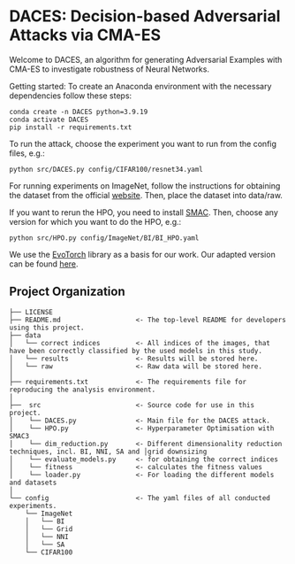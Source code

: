 DACES: Decision-based Adversarial Attacks via CMA-ES
==============================

Welcome to DACES, an algorithm for generating Adversarial Examples with CMA-ES to investigate robustness of Neural Networks. 

Getting started:
To create an Anaconda environment with the necessary dependencies follow these steps:
```
conda create -n DACES python=3.9.19
conda activate DACES
pip install -r requirements.txt
```
To run the attack, choose the experiment you want to run from the config files, e.g.:
```
python src/DACES.py config/CIFAR100/resnet34.yaml
```

For running experiments on ImageNet, follow the instructions for obtaining the dataset from the official [website](https://www.image-net.org). Then, place the dataset into data/raw.

If you want to rerun the HPO, you need to install [SMAC](https://automl.github.io/SMAC3/main/1_installation.html). Then, choose any version for which you want to do the HPO, e.g.:
```
python src/HPO.py config/ImageNet/BI/BI_HPO.yaml
```

We use the [EvoTorch](https://evotorch.ai) library as a basis for our work. Our adapted version can be found [here](https://github.com/srheduwe/DACES-with-evotorch.git).


Project Organization
------------

    ├── LICENSE
    ├── README.md                   <- The top-level README for developers using this project.
    ├── data
    │   └── correct indices         <- All indices of the images, that have been correctly classified by the used models in this study.
    │   └── results                 <- Results will be stored here.
    │   └── raw                     <- Raw data will be stored here.
    │
    ├── requirements.txt            <- The requirements file for reproducing the analysis environment.
    │
    ├──  src                        <- Source code for use in this project.
    │    └── DACES.py               <- Main file for the DACES attack.
    │    └── HPO.py                 <- Hyperparameter Optimisation with SMAC3
    │    └── dim_reduction.py       <- Different dimensionality reduction techniques, incl. BI, NNI, SA and │grid downsizing
    │    └── evaluate_models.py     <- for obtaining the correct indices
    │    └── fitness                <- calculates the fitness values
    │    └── loader.py              <- For loading the different models and datasets
    │
    └── config                      <- The yaml files of all conducted experiments.
        └── ImageNet
        │   └── BI
        │   └── Grid
        │   └── NNI
        │   └── SA
        └── CIFAR100
